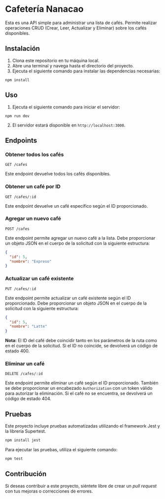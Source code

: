 # Cafetería Nanacao

Esta es una API simple para administrar una lista de cafés. Permite realizar operaciones CRUD (Crear, Leer, Actualizar y Eliminar) sobre los cafés disponibles.

## Instalación

1. Clona este repositorio en tu máquina local.
2. Abre una terminal y navega hasta el directorio del proyecto.
3. Ejecuta el siguiente comando para instalar las dependencias necesarias:

```
npm install
```

## Uso

1. Ejecuta el siguiente comando para iniciar el servidor:

```
npm run dev
```

2. El servidor estará disponible en `http://localhost:3000`.

## Endpoints

### Obtener todos los cafés

```http
GET /cafes
```

Este endpoint devuelve todos los cafés disponibles.

### Obtener un café por ID

```http
GET /cafes/:id
```

Este endpoint devuelve un café específico según el ID proporcionado.

### Agregar un nuevo café

```http
POST /cafes
```

Este endpoint permite agregar un nuevo café a la lista. Debe proporcionar un objeto JSON en el cuerpo de la solicitud con la siguiente estructura:

```json
{
  "id": 5,
  "nombre": "Expreso"
}
```

### Actualizar un café existente

```http
PUT /cafes/:id
```

Este endpoint permite actualizar un café existente según el ID proporcionado. Debe proporcionar un objeto JSON en el cuerpo de la solicitud con la siguiente estructura:

```json
{
  "id": 5,
  "nombre": "Latte"
}
```

**Nota:** El ID del café debe coincidir tanto en los parámetros de la ruta como en el cuerpo de la solicitud. Si el ID no coincide, se devolverá un código de estado 400.

### Eliminar un café

```http
DELETE /cafes/:id
```

Este endpoint permite eliminar un café según el ID proporcionado. También se debe proporcionar un encabezado `Authorization` con un token válido para autorizar la eliminación. Si el café no se encuentra, se devolverá un código de estado 404.

## Pruebas

Este proyecto incluye pruebas automatizadas utilizando el framework Jest y la librería Supertest.

```bash
npm install jest
```

Para ejecutar las pruebas, utiliza el siguiente comando:

```bash
npm test
```

## Contribución

Si deseas contribuir a este proyecto, siéntete libre de crear un *pull request* con tus mejoras o correcciones de errores.
